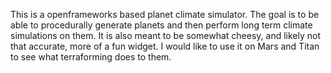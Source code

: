 This is a openframeworks based planet climate simulator. The goal is to be able to procedurally generate planets and then perform long term climate simulations on them. 
It is also meant to be somewhat cheesy, and likely not that accurate, more of a fun widget. I would like to use it on Mars and Titan to see what terraforming
does to them. 
